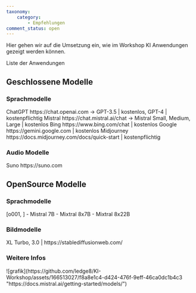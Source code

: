 ```yaml
---
taxonomy:
    category:
        - Empfehlungen
comment_status: open          
---
```


Hier gehen wir auf die Umsetzung ein, wie im Workshop KI Anwendungen gezeigt werden können.

Liste der Anwendungen

<h2> Geschlossene Modelle </h2>
<h3> Sprachmodelle </h3>
ChatGPT https://chat.openai.com -> GPT-3.5 | kostenlos, GPT-4 | kostenpflichtig
Mistral https://chat.mistral.ai/chat -> Mistral Small, Medium, Large | kostenlos
Bing https://www.bing.com/chat | kostenlos
Google https://gemini.google.com | kostenlos 
Midjourney https://docs.midjourney.com/docs/quick-start | kostenpflichtig

<h3>Audio Modelle</h3>
Suno https://suno.com



<h2> OpenSource Modelle </h2> 
<h3> Sprachmodelle </h3>
[o001, ]
- Mistral 7B
- Mixtral 8x7B
- Mixtral 8x22B

<h3> Bildmodelle </h3>
XL Turbo, 3.0 | https://stablediffusionweb.com/




<h3> Weitere Infos </h3>
![grafik](https://github.com/ledge8/KI-Workshop/assets/166513027/f8a8e1c4-d424-476f-9eff-46ca0dc1b4c3 "https://docs.mistral.ai/getting-started/models/")





